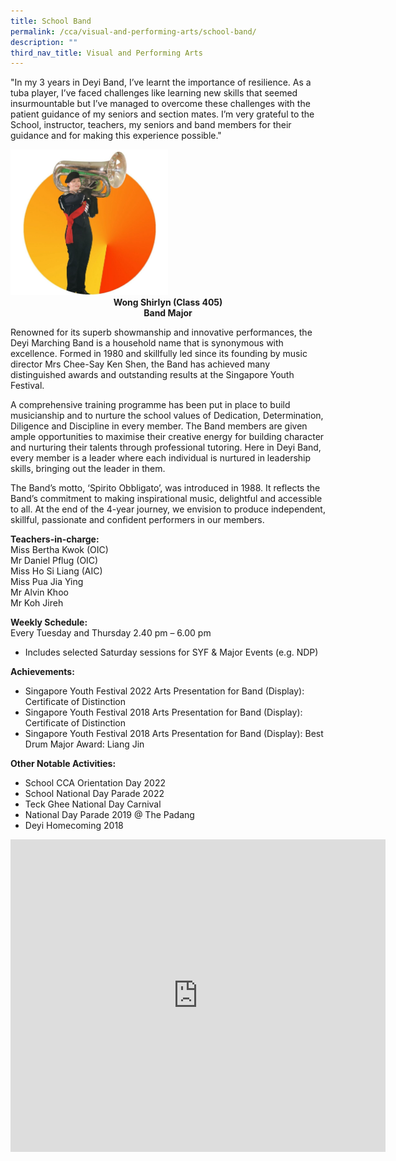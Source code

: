 ```yaml
---
title: School Band
permalink: /cca/visual-and-performing-arts/school-band/
description: ""
third_nav_title: Visual and Performing Arts
---
```

"In my 3 years in Deyi Band, I’ve learnt the importance of resilience. As a tuba player, I’ve faced challenges like learning new skills that seemed insurmountable but I’ve managed to overcome these challenges with the patient guidance of my seniors and section mates. I’m very grateful to the School, instructor, teachers, my seniors and band members for their guidance and for making this experience possible."

<img style="width:50%" src="/images/Band_Wong%20Shirlyn_305.jpg">

<center>
<strong> Wong Shirlyn (Class 405) <br>
Band Major </strong> </center>
	
Renowned for its superb showmanship and innovative performances, the Deyi Marching Band is a household name that is synonymous with excellence. Formed in 1980 and skillfully led since its founding by music director Mrs Chee-Say Ken Shen, the Band has achieved many distinguished awards and outstanding results at the Singapore Youth Festival.

A comprehensive training programme has been put in place to build musicianship and to nurture the school values of Dedication, Determination, Diligence and Discipline in every member. The Band members are given ample opportunities to maximise their creative energy for building character and nurturing their talents through professional tutoring. Here in Deyi Band, every member is a leader where each individual is nurtured in leadership skills, bringing out the leader in them.

The Band’s motto, ‘Spirito Obbligato’, was introduced in 1988. It reflects the Band’s commitment to making inspirational music, delightful and accessible to all. At the end of the 4-year journey, we envision to produce independent, skillful, passionate and confident performers in our members.

**Teachers-in-charge:** <br>
Miss Bertha Kwok (OIC)  
Mr Daniel Pflug (OIC)  
Miss Ho Si Liang (AIC)  
Miss Pua Jia Ying  
Mr Alvin Khoo  
Mr Koh Jireh&nbsp;

**Weekly Schedule:** <br>
Every Tuesday and Thursday 2.40 pm – 6.00 pm
* Includes selected Saturday sessions for SYF &amp; Major Events (e.g. NDP)

**Achievements:** 
* Singapore Youth Festival 2022 Arts Presentation for Band (Display): Certificate of Distinction
* Singapore Youth Festival 2018 Arts Presentation for Band (Display): Certificate of Distinction
* Singapore Youth Festival 2018 Arts Presentation for Band (Display):&nbsp;Best Drum Major Award: Liang Jin

**Other Notable Activities:**&nbsp;&nbsp;
* School CCA Orientation Day 2022
* School National Day Parade 2022
* Teck Ghee National Day Carnival&nbsp;
* National Day Parade 2019 @ The Padang
* Deyi Homecoming 2018

<iframe allowfullscreen="true" height="500" width="600" frameborder="0" src="https://docs.google.com/presentation/d/e/2PACX-1vQFhhI_pcMHvZvRNynsF9s5mV7RSVZjhWCmAsMU_Poaep8EreD_25v_5piDD131H7_Td1uQn6GteMw-/embed?start=false&amp;loop=true&amp;delayms=10000"></iframe>